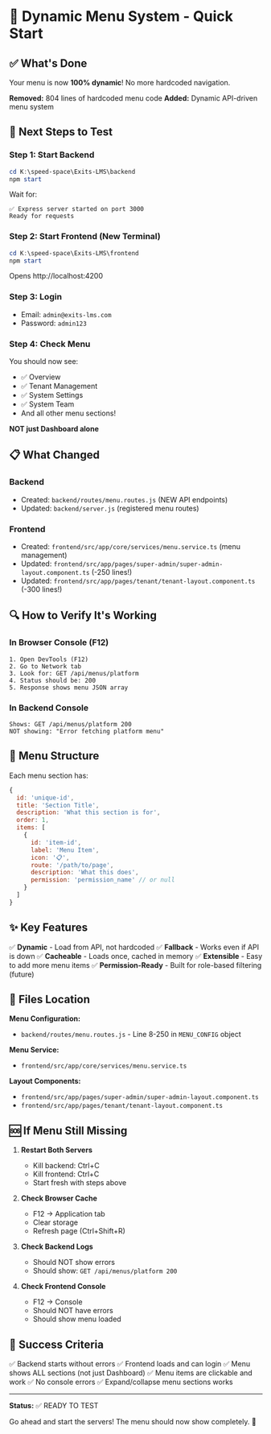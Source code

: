 # 🚀 Dynamic Menu System - Quick Start

## ✅ What's Done

Your menu is now **100% dynamic**! No more hardcoded navigation.

**Removed:** 804 lines of hardcoded menu code
**Added:** Dynamic API-driven menu system

## 🎯 Next Steps to Test

### Step 1: Start Backend
```powershell
cd K:\speed-space\Exits-LMS\backend
npm start
```

Wait for:
```
✅ Express server started on port 3000
Ready for requests
```

### Step 2: Start Frontend (New Terminal)
```powershell
cd K:\speed-space\Exits-LMS\frontend
npm start
```

Opens http://localhost:4200

### Step 3: Login
- Email: `admin@exits-lms.com`
- Password: `admin123`

### Step 4: Check Menu
You should now see:
- ✅ Overview
- ✅ Tenant Management
- ✅ System Settings  
- ✅ System Team
- And all other menu sections!

**NOT just Dashboard alone**

## 📋 What Changed

### Backend
- Created: `backend/routes/menu.routes.js` (NEW API endpoints)
- Updated: `backend/server.js` (registered menu routes)

### Frontend
- Created: `frontend/src/app/core/services/menu.service.ts` (menu management)
- Updated: `frontend/src/app/pages/super-admin/super-admin-layout.component.ts` (-250 lines!)
- Updated: `frontend/src/app/pages/tenant/tenant-layout.component.ts` (-300 lines!)

## 🔍 How to Verify It's Working

### In Browser Console (F12)
```
1. Open DevTools (F12)
2. Go to Network tab
3. Look for: GET /api/menus/platform
4. Status should be: 200
5. Response shows menu JSON array
```

### In Backend Console
```
Shows: GET /api/menus/platform 200
NOT showing: "Error fetching platform menu"
```

## 🎨 Menu Structure

Each menu section has:
```javascript
{
  id: 'unique-id',
  title: 'Section Title',
  description: 'What this section is for',
  order: 1,
  items: [
    {
      id: 'item-id',
      label: 'Menu Item',
      icon: '📋',
      route: '/path/to/page',
      description: 'What this does',
      permission: 'permission_name' // or null
    }
  ]
}
```

## ✨ Key Features

✅ **Dynamic** - Load from API, not hardcoded
✅ **Fallback** - Works even if API is down
✅ **Cacheable** - Loads once, cached in memory
✅ **Extensible** - Easy to add more menu items
✅ **Permission-Ready** - Built for role-based filtering (future)

## 📝 Files Location

**Menu Configuration:**
- `backend/routes/menu.routes.js` - Line 8-250 in `MENU_CONFIG` object

**Menu Service:**
- `frontend/src/app/core/services/menu.service.ts`

**Layout Components:**
- `frontend/src/app/pages/super-admin/super-admin-layout.component.ts`
- `frontend/src/app/pages/tenant/tenant-layout.component.ts`

## 🆘 If Menu Still Missing

1. **Restart Both Servers**
   - Kill backend: Ctrl+C
   - Kill frontend: Ctrl+C
   - Start fresh with steps above

2. **Check Browser Cache**
   - F12 → Application tab
   - Clear storage
   - Refresh page (Ctrl+Shift+R)

3. **Check Backend Logs**
   - Should NOT show errors
   - Should show: `GET /api/menus/platform 200`

4. **Check Frontend Console**
   - F12 → Console
   - Should NOT have errors
   - Should show menu loaded

## 🎯 Success Criteria

✅ Backend starts without errors
✅ Frontend loads and can login
✅ Menu shows ALL sections (not just Dashboard)
✅ Menu items are clickable and work
✅ No console errors
✅ Expand/collapse menu sections works

---

**Status:** ✅ READY TO TEST

Go ahead and start the servers! The menu should now show completely. 🎉
